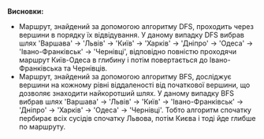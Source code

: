 **Висновки:**
- Маршрут, знайдений за допомогою алгоритму DFS, проходить через вершини в порядку їх відвідування. У даному випадку DFS вибрав шлях 'Варшава' -> 'Львів' -> 'Київ' -> 'Харків' -> 'Дніпро' -> 'Одеса' -> 'Івано-Франківськ' -> 'Чернівці', відповідно повністю проходячи маршрут Київ-Одеса в глибину і потім повертається до Івано-Франківська та Чернівців.
- Маршрут, знайдений за допомогою алгоритму BFS, досліджує вершини на кожному рівні віддаленості від початкової вершини, що дозволяє знаходити найкоротший шлях. У даному випадку BFS вибрав шлях 'Варшава' -> 'Львів' -> 'Київ' -> 'Івано-Франківськ' -> 'Дніпро' -> 'Харків' -> 'Одеса' ->  'Чернівці'. Тобто алгоритм спочатку пербирає всіх сусідів спочатку Львова, потім Києва і тоді йде глибше по маршруту.
